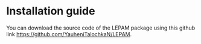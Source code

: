# Installation guide
You can download the source code of the LEPAM package using this github link <https://github.com/YauheniTalochkaN/LEPAM>.